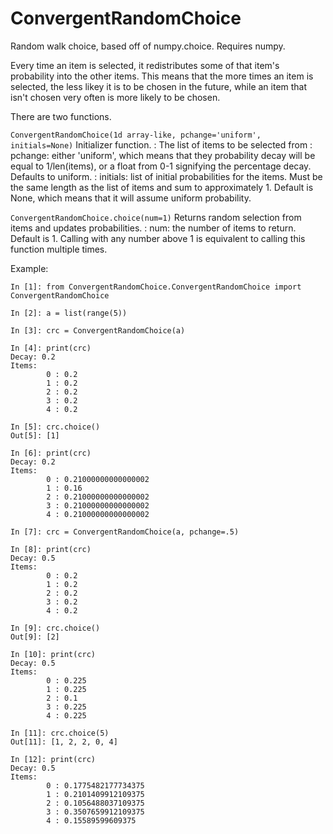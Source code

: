 # ConvergentRandomChoice

Random walk choice, based off of numpy.choice. Requires numpy.

Every time an item is selected, it redistributes some of that item's probability into the other items. This means that the more times an item is selected, the less likey it is to be chosen in the future, while an item that isn't chosen very often is more likely to be chosen.

There are two functions.

`ConvergentRandomChoice(1d array-like, pchange='uniform', initials=None)`
Initializer function.
: The list of items to be selected from
: pchange: either 'uniform', which means that they probability decay will be equal to 1/len(items), or a float from 0-1 signifying the percentage decay. Defaults to uniform.
: initials: list of initial probabilities for the items. Must be the same length as the list of items and sum to approximately 1. Default is None, which means that it will assume uniform probability.

`ConvergentRandomChoice.choice(num=1)`
Returns random selection from items and updates probabilities.
: num: the number of items to return. Default is 1. Calling with any number above 1 is equivalent to calling this function multiple times.

Example:

```
In [1]: from ConvergentRandomChoice.ConvergentRandomChoice import ConvergentRandomChoice

In [2]: a = list(range(5))

In [3]: crc = ConvergentRandomChoice(a)

In [4]: print(crc)
Decay: 0.2
Items:
        0 : 0.2
        1 : 0.2
        2 : 0.2
        3 : 0.2
        4 : 0.2

In [5]: crc.choice()
Out[5]: [1]

In [6]: print(crc)
Decay: 0.2
Items:
        0 : 0.21000000000000002
        1 : 0.16
        2 : 0.21000000000000002
        3 : 0.21000000000000002
        4 : 0.21000000000000002

In [7]: crc = ConvergentRandomChoice(a, pchange=.5)

In [8]: print(crc)
Decay: 0.5
Items:
        0 : 0.2
        1 : 0.2
        2 : 0.2
        3 : 0.2
        4 : 0.2

In [9]: crc.choice()
Out[9]: [2]

In [10]: print(crc)
Decay: 0.5
Items:
        0 : 0.225
        1 : 0.225
        2 : 0.1
        3 : 0.225
        4 : 0.225

In [11]: crc.choice(5)
Out[11]: [1, 2, 2, 0, 4]

In [12]: print(crc)
Decay: 0.5
Items:
        0 : 0.1775482177734375
        1 : 0.2101409912109375
        2 : 0.1056488037109375
        3 : 0.3507659912109375
        4 : 0.15589599609375
```